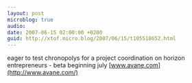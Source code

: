 ```yaml
---
layout: post
microblog: true
audio: 
date: 2007-06-15 02:00:00 +0200
guid: http://xtof.micro.blog/2007/06/15/t105518652.html
---
```

eager to test chronopolys for a project coordination on  horizon entrepreneurs  - beta beginning july [www.avane.com](http://www.avane.com/)
